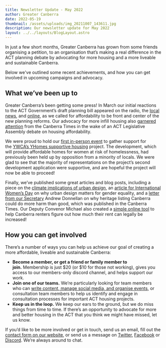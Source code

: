 ```yaml
---
title: Newsletter Update - May 2022
author: Greater Canberra
date: 2022-05-19
thumbnail: /assets/uploads/img_20211007_143611.jpg
description: Our newsletter update for May 2022
layout: ../../layouts/BlogLayout.astro
---
```

In just a few short months, Greater Canberra has grown from some friends organising a petition, to an organisation that’s making a real difference in the ACT planning debate by advocating for more housing and a more liveable and sustainable Canberra.

Below we've outlined some recent achievements, and how you can get involved in upcoming campaigns and advocacy. 

## What we’ve been up to

Greater Canberra’s been getting some press! In March our initial reactions to the ACT Government’s draft planning bill appeared on the radio, the [local news](https://greatercanberra.us20.list-manage.com/track/click?u=9004282bcdb3c744f097e86f4&id=f00f0897c8&e=6f4fd749f9), and [online](https://greatercanberra.us20.list-manage.com/track/click?u=9004282bcdb3c744f097e86f4&id=f4ecac5d50&e=6f4fd749f9), as we called for affordability to be front and center of the new planning reforms. Our advocacy for more infill housing also [garnered attention](https://greatercanberra.us20.list-manage.com/track/click?u=9004282bcdb3c744f097e86f4&id=d7baa4a52d&e=6f4fd749f9) from the Canberra Times in the wake of an ACT Legislative Assembly debate on housing affordability.

We were proud to hold our [first in-person event](https://greatercanberra.us20.list-manage.com/track/click?u=9004282bcdb3c744f097e86f4&id=2394add759&e=6f4fd749f9) to gather support for the [YWCA’s YHomes supportive housing](https://greatercanberra.us20.list-manage.com/track/click?u=9004282bcdb3c744f097e86f4&id=adba874da9&e=6f4fd749f9) project. The development, which will provide affordable homes for women at risk of homelessness, had previously been held up by opposition from a minority of locals. We were glad to see that the majority of representations on the project’s second development application were supportive, and are hopeful the project will now be able to proceed!

Finally, we’ve published some great articles and blog posts, including a piece on the [climate implications of urban design](https://greatercanberra.us20.list-manage.com/track/click?u=9004282bcdb3c744f097e86f4&id=d276908bd9&e=6f4fd749f9), an [article for International Women’s Day](https://greatercanberra.us20.list-manage.com/track/click?u=9004282bcdb3c744f097e86f4&id=7bfbe5c822&e=6f4fd749f9) on why urban design matters for gender equality, and a [letter from our Secretary](https://greatercanberra.us20.list-manage.com/track/click?u=9004282bcdb3c744f097e86f4&id=e603365047&e=6f4fd749f9) Andrew Donnellan on why heritage listing Canberra could do more harm than good, which was published in the Canberra Times. Our Deputy Convenor Michael also created a [simple online tool](https://greatercanberra.us20.list-manage.com/track/click?u=9004282bcdb3c744f097e86f4&id=25d4498ec7&e=6f4fd749f9) to help Canberra renters figure out how much their rent can legally be increased!

## How you can get involved

There’s a number of ways you can help us achieve our goal of creating a more affordable, liveable and sustainable Canberra:

* **Become a member, or get a friend or family member to join.** Membership is just $20 (or $10 for those not working), gives you access to our members-only discord channel, and helps support our work.
* **Join one of our teams.** We’re particularly looking for team members who can [write content, manage social media, and organise events](https://greatercanberra.us20.list-manage.com/track/click?u=9004282bcdb3c744f097e86f4&id=18de70adf1&e=6f4fd749f9), or consultation team members to help us identify and engage in consultation processes for important ACT housing projects.
* **Keep us in the loop.** We keep our ears to the ground, but we do miss things from time to time. If there’s an opportunity to advocate for more and better housing in the ACT that you think we might have missed, let us know.

If you’d like to be more involved or get in touch, send us an email, fill out the [contact form on our website](https://www.greatercanberra.org/contact/), or send us a message on [Twitter](https://twitter.com/GreaterCanberra), [Facebook](https://www.facebook.com/GreaterCanberra) or [Discord](https://discord.gg/6x3F7q9nwv). We’re always around to chat.